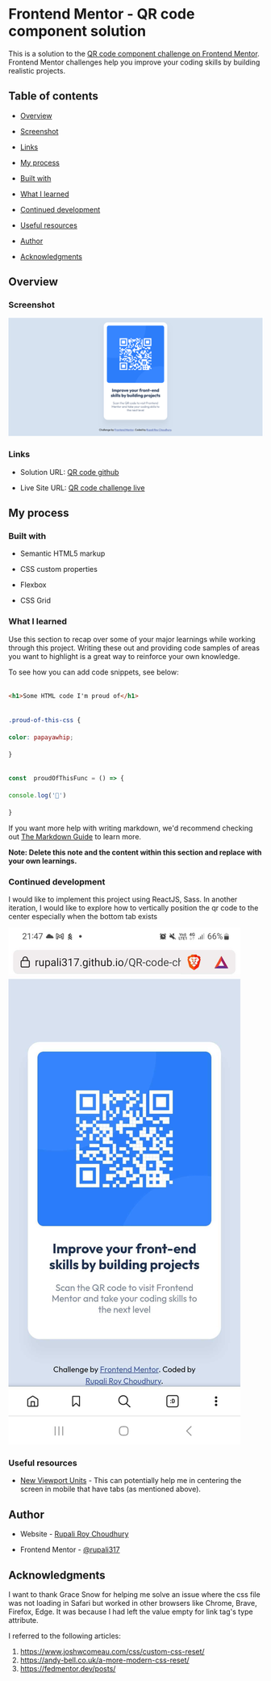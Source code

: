 
# Frontend Mentor - QR code component solution

  

This is a solution to the [QR code component challenge on Frontend Mentor](https://www.frontendmentor.io/challenges/qr-code-component-iux_sIO_H). Frontend Mentor challenges help you improve your coding skills by building realistic projects.

  

## Table of contents

  

- [Overview](#overview)

- [Screenshot](#screenshot)

- [Links](#links)

- [My process](#my-process)

- [Built with](#built-with)

- [What I learned](#what-i-learned)

- [Continued development](#continued-development)

- [Useful resources](#useful-resources)

- [Author](#author)

- [Acknowledgments](#acknowledgments)

  

## Overview

  

### Screenshot

![QR code component screenshot](https://github.com/rupali317/QR-code-challenge/blob/main/images/Screenshot%202023-12-03%20at%2021-53-11%20Frontend%20Mentor%20QR%20code%20component.png)


  



  

### Links

  

- Solution URL: [QR code github](https://github.com/rupali317/QR-code-challenge)

- Live Site URL: [QR code challenge live](https://rupali317.github.io/QR-code-challenge/)

  

## My process

  

### Built with

  

- Semantic HTML5 markup

- CSS custom properties

- Flexbox

- CSS Grid

  

### What I learned

  

Use this section to recap over some of your major learnings while working through this project. Writing these out and providing code samples of areas you want to highlight is a great way to reinforce your own knowledge.

  

To see how you can add code snippets, see below:

  

```html

<h1>Some HTML code I'm proud of</h1>

```

```css

.proud-of-this-css {

color: papayawhip;

}

```

```js

const  proudOfThisFunc = () => {

console.log('🎉')

}

```

  

If you want more help with writing markdown, we'd recommend checking out [The Markdown Guide](https://www.markdownguide.org/) to learn more.

  

**Note: Delete this note and the content within this section and replace with your own learnings.**

  

### Continued development

  

I would like to implement this project using ReactJS, Sass.
In another iteration, I would like to explore how to vertically position the qr code to the center especially when the bottom tab exists 

![Mobile screenshot Brave browser](https://github.com/rupali317/QR-code-challenge/blob/main/images/Screenshot_20231203_214730_Brave.jpg)
  

### Useful resources

  

- [New Viewport Units](https://ishadeed.com/article/new-viewport-units/#:~:text=Be%20careful%20with%20the%20dvh,is%20scrolling%20up%20or%20down.) - This can potentially help me in centering the screen in mobile that have tabs (as mentioned above).
  

## Author

  

- Website - [Rupali Roy Choudhury](https://www.linkedin.com/in/rupali-rc/)

- Frontend Mentor - [@rupali317](https://www.frontendmentor.io/profile/rupali317)


  

## Acknowledgments

  
I want to thank Grace Snow for helping me solve an issue where the css file was not loading in Safari but worked in other browsers like Chrome, Brave, Firefox, Edge. It was because I had left the value empty for link tag's type attribute. 

I referred to the following articles:
1. https://www.joshwcomeau.com/css/custom-css-reset/
2. https://andy-bell.co.uk/a-more-modern-css-reset/
3. https://fedmentor.dev/posts/
